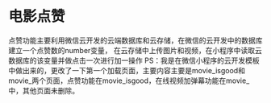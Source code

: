# 电影点赞
点赞功能主要利用微信云开发的云端数据库和云存储，在微信的云开发中的数据库建立一个点赞数的number变量，
在云存储中上传图片和视频，在小程序中读取云数据库的该变量并做点击一次进行加一操作
PS：我是在微信小程序的云开发模板中做出来的，更改了一下第一个加载页面，主要内容主要是movie_isgood和movie_两个页面，点赞功能在movie_isgood，在线视频加弹幕功能在movie_中，其他页面未删除。

